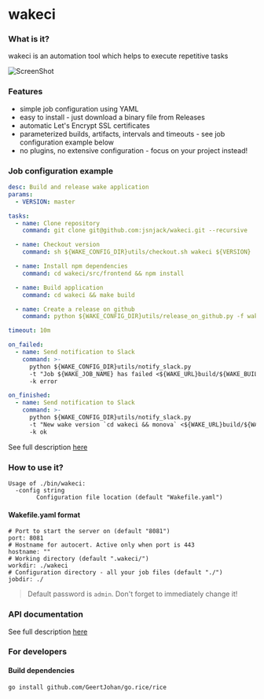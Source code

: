wakeci
======

### What is it?
wakeci is an automation tool which helps to execute repetitive tasks

![ScreenShot](https://raw.githubusercontent.com/jsnjack/wakeci/master/screenshots/feed_view.png)

### Features
 - simple job configuration using YAML
 - easy to install - just download a binary file from Releases
 - automatic Let's Encrypt SSL certificates
 - parameterized builds, artifacts, intervals and timeouts - see job configuration example below
 - no plugins, no extensive configuration - focus on your project instead!

### Job configuration example
```yaml
desc: Build and release wake application
params:
  - VERSION: master

tasks:
  - name: Clone repository
    command: git clone git@github.com:jsnjack/wakeci.git --recursive

  - name: Checkout version
    command: sh ${WAKE_CONFIG_DIR}utils/checkout.sh wakeci ${VERSION}

  - name: Install npm dependencies
    command: cd wakeci/src/frontend && npm install

  - name: Build application
    command: cd wakeci && make build

  - name: Create a release on github
    command: python ${WAKE_CONFIG_DIR}utils/release_on_github.py -f wakeci/bin/wakeci -r jsnjack/wakeci -t "v`cd wakeci && monova`"

timeout: 10m

on_failed:
  - name: Send notification to Slack
    command: >-
      python ${WAKE_CONFIG_DIR}utils/notify_slack.py
      -t "Job ${WAKE_JOB_NAME} has failed <${WAKE_URL}build/${WAKE_BUILD_ID}|#${WAKE_BUILD_ID}>"
      -k error

on_finished:
  - name: Send notification to Slack
    command: >-
      python ${WAKE_CONFIG_DIR}utils/notify_slack.py
      -t "New wake version `cd wakeci && monova` <${WAKE_URL}build/${WAKE_BUILD_ID}|#${WAKE_BUILD_ID}>"
      -k ok
```
See full description [here](https://github.com/jsnjack/wakeci/blob/master/src/frontend/src/assets/configDescription.yaml)

### How to use it?
```
Usage of ./bin/wakeci:
  -config string
    	Configuration file location (default "Wakefile.yaml")
```

#### Wakefile.yaml format
```
# Port to start the server on (default "8081")
port: 8081
# Hostname for autocert. Active only when port is 443
hostname: ""
# Working directory (default ".wakeci/")
workdir: ./wakeci
# Configuration directory - all your job files (default "./")
jobdir: ./
```

> Default password is `admin`. Don't forget to immediately change it!

### API documentation
See full description [here](https://github.com/jsnjack/wakeci/blob/master/API.md)

### For developers
#### Build dependencies
```bash
go install github.com/GeertJohan/go.rice/rice
```

